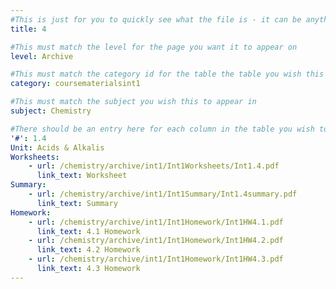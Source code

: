 ```yaml
---
#This is just for you to quickly see what the file is - it can be anything you want
title: 4

#This must match the level for the page you want it to appear on
level: Archive

#This must match the category id for the table the table you wish this to appear in
category: coursematerialsint1

#This must match the subject you wish this to appear in
subject: Chemistry

#There should be an entry here for each column in the table you wish to populate:
'#': 1.4
Unit: Acids & Alkalis
Worksheets:
    - url: /chemistry/archive/int1/Int1Worksheets/Int1.4.pdf
      link_text: Worksheet
Summary:
    - url: /chemistry/archive/int1/Int1Summary/Int1.4summary.pdf
      link_text: Summary
Homework:
    - url: /chemistry/archive/int1/Int1Homework/Int1HW4.1.pdf
      link_text: 4.1 Homework
    - url: /chemistry/archive/int1/Int1Homework/Int1HW4.2.pdf
      link_text: 4.2 Homework
    - url: /chemistry/archive/int1/Int1Homework/Int1HW4.3.pdf
      link_text: 4.3 Homework
---
```


